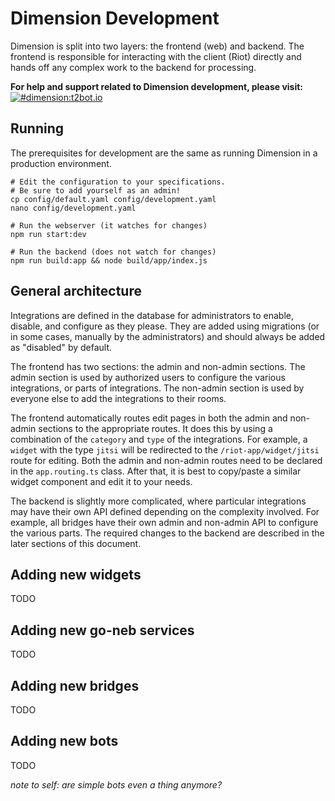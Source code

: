 # Dimension Development

Dimension is split into two layers: the frontend (web) and backend. The frontend is responsible for interacting with the client (Riot) directly and hands off any complex work to the backend for processing.

**For help and support related to Dimension development, please visit:**
[![#dimension:t2bot.io](https://img.shields.io/badge/matrix-%23dimension:t2bot.io-brightgreen.svg)](https://matrix.to/#/#dimension:t2bot.io)

## Running

The prerequisites for development are the same as running Dimension in a production environment.

```
# Edit the configuration to your specifications.
# Be sure to add yourself as an admin!
cp config/default.yaml config/development.yaml
nano config/development.yaml

# Run the webserver (it watches for changes)
npm run start:dev

# Run the backend (does not watch for changes)
npm run build:app && node build/app/index.js
```

## General architecture

Integrations are defined in the database for administrators to enable, disable, and configure as they please. They are added using migrations (or in some cases, manually by the administrators) and should always be added as "disabled" by default.

The frontend has two sections: the admin and non-admin sections. The admin section is used by authorized users to configure the various integrations, or parts of integrations. The non-admin section is used by everyone else to add the integrations to their rooms.

The frontend automatically routes edit pages in both the admin and non-admin sections to the appropriate routes. It does this by using a combination of the `category` and `type` of the integrations. For example, a `widget` with the type `jitsi` will be redirected to the `/riot-app/widget/jitsi` route for editing. Both the admin and non-admin routes need to be declared in the `app.routing.ts` class. After that, it is best to copy/paste a similar widget component and edit it to your needs.

The backend is slightly more complicated, where particular integrations may have their own API defined depending on the complexity involved. For example, all bridges have their own admin and non-admin API to configure the various parts. The required changes to the backend are described in the later sections of this document.

## Adding new widgets

TODO

## Adding new go-neb services

TODO

## Adding new bridges

TODO

## Adding new bots

TODO

*note to self: are simple bots even a thing anymore?*
